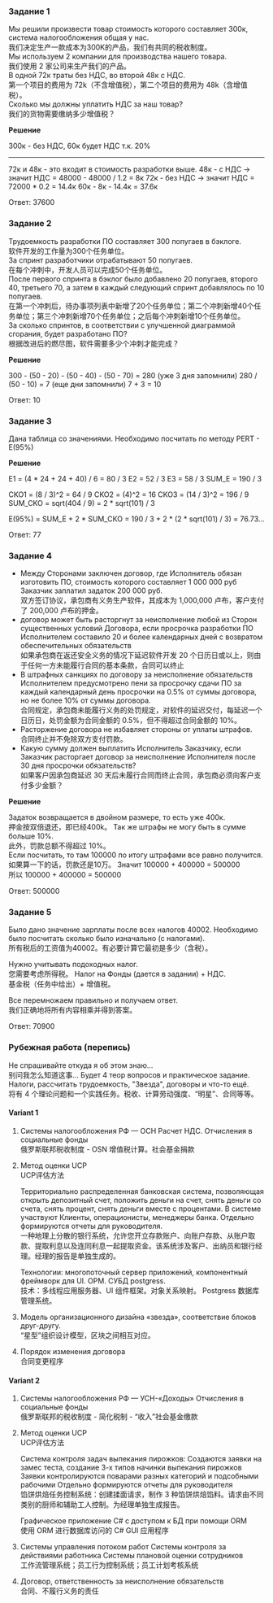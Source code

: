 
### Задание 1

Мы решили произвести товар стоимость которого составляет 300к, система налогообложения общая у нас.  
我们决定生产一款成本为300K的产品，我们有共同的税收制度。  
Мы используем 2 компании для производства нашего товара.  
我们使用 2 家公司来生产我们的产品。  
В одной 72к траты без НДС, во второй 48к с НДС.  
第一个项目的费用为 72k（不含增值税），第二个项目的费用为 48k（含增值税）。  
Сколько мы должны уплатить НДС за наш товар?  
我们的货物需要缴纳多少增值税？

**Решение**

300к - без НДС, 60к будет НДС т.к. 20%
_____________________________________
72к и 48к - это входит в стоимость разработки выше.
48к - с НДС -> значит НДС = 48000 - 48000 / 1.2 = 8к
72к - без НДС -> значит НДС = 72000 * 0.2 = 14.4к
60к - 8к - 14.4к = 37.6к

Ответ: 37600

### Задание 2

Трудоемкость разработки ПО составляет 300 попугаев в бэклоге.  
软件开发的工作量为300个任务单位。  
За спринт разработчики отрабатывают 50 попугаев.  
在每个冲刺中，开发人员可以完成50个任务单位。  
После первого спринта в бэклог было добавлено 20 попугаев, второго 40, третьего 70, а затем в каждый следующий спринт добавлялось по 10 попугаев.  
在第一个冲刺后，待办事项列表中新增了20个任务单位；第二个冲刺新增40个任务单位；第三个冲刺新增70个任务单位；之后每个冲刺新增10个任务单位。  
За сколько спринтов, в соответствии с улучшенной диаграммой сгорания, будет разработано ПО?  
根据改进后的燃尽图，软件需要多少个冲刺才能完成？

**Решение**

300 - (50 - 20) - (50 - 40) - (50 - 70) = 280 (уже 3 дня запомнили)
280 / (50 - 10) = 7 (еще дни запомнили)
7 + 3 = 10

Ответ: 10

### Задание 3

Дана таблица со значениями.
Необходимо посчитать по методу PERT - E(95%)

**Решение**

E1 = (4 * 24 + 24 + 40) / 6 = 80 / 3
E2 = 52 / 3
E3 = 58 / 3
SUM_E = 190 / 3

CKO1 = (8 / 3)^2 = 64 / 9
CKO2 = (4)^2 = 16
CKO3 = (14 / 3)^2 = 196 / 9
SUM_CKO = sqrt(404 / 9) = 2 * sqrt(101) / 3

E(95%) = SUM_E + 2 * SUM_СКО = 190 / 3 + 2 * (2 * sqrt(101) / 3) = 76.73...

Ответ: 77

### Задание 4

- Между Сторонами заключен договор, где Исполнитель обязан изготовить ПО, стоимость которого составляет 1 000 000 руб Заказчик заплатил задаток 200 000 руб.  
  双方签订协议，承包商有义务生产软件，其成本为 1,000,000 卢布，客户支付了 200,000 卢布的押金。
- договор может быть расторгнут за неисполнение любой из Сторон существенных условий Договора, если просрочка разработки ПО Исполнителем составило 20 и более календарных дней с возвратом обеспечительных обязательств  
  如果承包商在返还安全义务的情况下延迟软件开发 20 个日历日或以上，则由于任何一方未能履行合同的基本条款，合同可以终止
- В штрафных санкциях по договору за неисполнение обязательств Исполнителем предусмотрено пени за просрочку сдачи ПО за каждый календарный день просрочки на 0.5% от суммы договора, но не более 10% от суммы договора.  
  合同规定，承包商未能履行义务的处罚规定，对软件的延迟交付，每延迟一个日历日，处罚金额为合同金额的 0.5%，但不得超过合同金额的 10%。
- Расторжение договора не избавляет стороны от уплаты штрафов.  
  合同终止并不免除双方支付罚款。
- Какую сумму должен выплатить Исполнитель Заказчику, если Заказчик расторгает договор за неисполнение Исполнителя после 30 дня просрочки обязательств?  
  如果客户因承包商延迟 30 天后未履行合同而终止合同，承包商必须向客户支付多少金额？

**Решение**  

Задаток возвращается в двойном размере, то есть уже 400к.  
押金按双倍退还，即已经400k。 
Так же штрафы не могу быть в сумме больше 10%.  
此外，罚款总额不得超过 10%。  
Если посчитать, то там 100000 по итогу штрафами все равно получится.  
如果算一下的话，罚款还是10万。
Значит 100000 + 400000 = 500000  
所以 100000 + 400000 = 500000

Ответ: 500000

### Задание 5

Было дано значение зарплаты после всех налогов 40002. Необходимо было посчитать сколько было изначально (с налогами).  
所有税后的工资值为40002。有必要计算它最初是多少（含税）。

Нужно учитывать подоходных налог.  
您需要考虑所得税。
Налог на Фонды (дается в задании) + НДС.  
基金税（任务中给出）+ 增值税。

Все перемножаем правильно и получаем ответ.  
我们正确地将所有内容相乘并得到答案。

Ответ: 70900

### Рубежная работа (перепись)

Не спрашивайте откуда я об этом знаю...  
别问我怎么知道这事...
Будет 4 теор вопросов и практическое задание. Налоги, рассчитать трудоемкость, "Звезда", договоры и что-то ещё.  
将有 4 个理论问题和一个实践任务。税收、计算劳动强度、“明星”、合同等等。



#### Variant 1

1) Системы налогообложения РФ — ОСН Расчет НДС. Отчисления в социальные фонды  
   俄罗斯联邦税收制度 - OSN 增值税计算。社会基金捐款

   

2) Метод оценки UCP  
   UCP评估方法

   Территориально распределенная банковская система, позволяющая открыть депозитный счет, положить деньги на счет, снять деньги со счета, снять процент, снять деньги вместе с процентами. В системе участвуют Клиенты, операционисты, менеджеры банка. Отдельно формируются отчеты для руководителя.  
   一种地理上分散的银行系统，允许您开立存款账户、向账户存款、从账户取款、提取利息以及连同利息一起提取资金。该系统涉及客户、出纳员和银行经理。经理的报告是单独生成的。

   Технологии: многопоточный сервер приложений, компонентный фреймворк для UI. ОРМ. СУБД postgress.  
   技术：多线程应用服务器、UI 组件框架。对象关系映射。 Postgress 数据库管理系统。

3) Модель организационного дизайна «звезда», соответствие блоков друг-другу.  
   “星型”组织​​设计模型，区块之间相互对应。

4) Порядок изменения договора  
   合同变更程序

#### Variant 2

1) Системы налогообложения РФ — УСН-«Доходы» Отчисления в социальные фонды  
   俄罗斯联邦的税收制度 - 简化税制 - “收入”社会基金缴款

2) Метод оценки UCP  
   UCP评估方法

   Система контроля задач выпекания пирожков: Создаются заявки на замес теста, создание 3-х типов начинки выпекания пирожков Заявки контролируются поварами разных категорий и подсобными рабочими Отдельно формируются отчеты для руководителя  
   馅饼烘焙任务控制系统：创建揉面请求，制作 3 种馅饼烘焙馅料。请求由不同类别的厨师和辅助工人控制。为经理单独生成报告。

   Графическое приложение C# с доступом к БД при помощи ORM  
   使用 ORM 进行数据库访问的 C# GUI 应用程序

3) Системы управления потоком работ Системы контроля за действиями работника Системы плановой оценки сотрудников   
   工作流管理系统；员工行为控制系统；员工计划考核系统
   
4) Договор, ответственность за неисполнение обязательств  
   合同、不履行义务的责任
